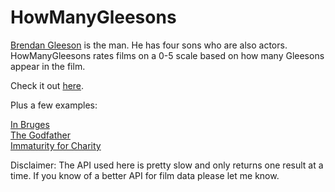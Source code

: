 # HowManyGleesons

[Brendan Gleeson](https://www.imdb.com/name/nm0322407/) is the man. He has four sons who are also actors. HowManyGleesons rates films on a 0-5 scale based on how many Gleesons appear in the film.

Check it out [here](https://s3.us-west-2.amazonaws.com/howmanygleesons/index.html).

Plus a few examples:

[In Bruges](https://s3.us-west-2.amazonaws.com/howmanygleesons/index.html?search=In+Bruges)  
[The Godfather](https://s3.us-west-2.amazonaws.com/howmanygleesons/index.html?search=The+Godfather)  
[Immaturity for Charity](https://s3.us-west-2.amazonaws.com/howmanygleesons/index.html?search=Immaturity+for+Charity)

Disclaimer: The API used here is pretty slow and only returns one result at a time. If you know of a better API for film data please let me know.